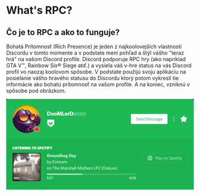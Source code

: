 # What's RPC?

## Čo je to RPC a ako to funguje?

Bohatá Prítomnosť \(Rich Presence\) je jeden z najkoolovejších vlastností Discordu v tomto momente a v podstate mení pohľad a štýl vášho "teraz hrá" na vašom Discord profile. Discord podporuje RPC hry \(ako napríklad GTA V™, Rainbow Six® Siege atď.\) a vysiela váš v-hre status na vás Discord profil vo naozaj koolovom spôsobe. V podstate použijú svoju aplikáciu na posielanie vášho hravého statusu do Discordu ktorý potom vykreslí tie informácie ako bohatú prítomnosť na vašom profile. A na koniec, vzniknú v spôsobe pod obrázkom.

![Spotify RPC](../.gitbook/assets/spotify_rpc_example.PNG)

